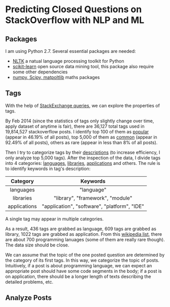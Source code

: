 Predicting Closed Questions on StackOverflow with NLP and ML
=====================

Packages
---------
I am using Python 2.7. Several essential packages are needed:

- [NLTK](http://www.nltk.org/) a natual language processing toolkit for Python
- [scikit-learn](http://scikit-learn.org/stable/) open source data mining tool, this package also require some other dependencies
- [numpy, Scipy, matpoltlib](http://www.scipy.org/) maths packages

Tags
---------
With the help of [StackExchange queries](http://data.stackexchange.com/stackoverflow/queries), we can explore the properties of tags.

By Feb 2014 (since the statistics of tags only slightly change over time, apply dataset of anytime is fair), there are 36,127 total tags used in 19,814,527 stackoverflow posts. I identify top 100 of them as [popular](data/popular_tags.csv) (appear in 46.19% of all posts), top 5,000 of them as [common](data/common_tags.csv) (appear in 92.49% of all posts), others as rare (appear in less than 8% of all posts).

Then I try to categorize tags by their [descriptions](data/tag_description_5000.csv) (to increase efficiency, I only analyze top 5,000 tags). After the inspection of the data, I divide tags into 4 categories: [languages](data/tag_lng.csv), [libraries](data/tag_lib.csv), [applications](data/tag_app.csv) and others. 
The rule is to identify keywords in tag's description:

| Category |  Keywords | 
| :--------: | :------:| 
| languages  | "language" | 
| libraries   |  "library", "framework", "module" | 
| applications| "application", "software", "platform", "IDE"|
 
A single tag may appear in multiple categories.

As a result, 436 tags are grabbed as language, 609 tags are grabbed as library, 1022 tags are grabbed as application. From this [wikipedia list](http://en.wikipedia.org/wiki/List_of_programming_languages), there are about 700 programming lanuages (some of them are really rare though). The data size should be close. 

We can assume that the topic of the one posted question are determined by the category of its first tags. In this way, we categorize the topic of posts. Intuitively, if a post is about programming language, we can expect an appropriate post should have some code segments in the body; if a post is on application, there should be a longer length of texts describing the detailed problems, etc.

Analyze Posts
------------

